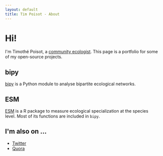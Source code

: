 ```yaml
---
layout: default
title: Tim Poisot - About
---
```


# Hi!

I'm Timoth&eacute; Poisot, a [community ecologist](http://www.timotheepoisot.fr/). This page is a portfolio for some of my open-source projects.

## bipy 

[bipy](http://tpoisot.github.com/bipy/) is a Python module to analyse bipartite ecological networks.

## ESM

[ESM](https://r-forge.r-project.org/projects/esm/) is a R package to measure ecological specialization at the species level. Most of its functions are included in `bipy`.

<div id='social'>
<h2>I'm also on ...</h2>
<ul>
	<li><a href="http://twitter.com/#!/tpoi">Twitter</a></li>
	<li><a href="http://b.qr.ae/uYE6QE">Quora</a></li>
</ul>
</div>
